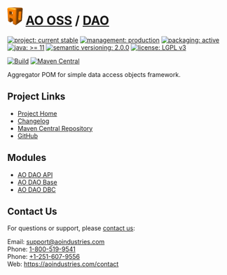 # [<img src="ao-logo.png" alt="AO Logo" width="35" height="40">](https://github.com/aoindustries) [AO OSS](https://github.com/aoindustries/ao-oss) / [DAO](https://github.com/aoindustries/ao-dao)

[![project: current stable](https://oss.aoapps.com/ao-badges/project-current-stable.svg)](https://aoindustries.com/life-cycle#project-current-stable)
[![management: production](https://oss.aoapps.com/ao-badges/management-production.svg)](https://aoindustries.com/life-cycle#management-production)
[![packaging: active](https://oss.aoapps.com/ao-badges/packaging-active.svg)](https://aoindustries.com/life-cycle#packaging-active)  
[![java: &gt;= 11](https://oss.aoapps.com/ao-badges/java-11.svg)](https://docs.oracle.com/en/java/javase/11/docs/api/)
[![semantic versioning: 2.0.0](https://oss.aoapps.com/ao-badges/semver-2.0.0.svg)](http://semver.org/spec/v2.0.0.html)
[![license: LGPL v3](https://oss.aoapps.com/ao-badges/license-lgpl-3.0.svg)](https://www.gnu.org/licenses/lgpl-3.0)

[![Build](https://github.com/aoindustries/ao-dao/workflows/Build/badge.svg?branch=master)](https://github.com/aoindustries/ao-dao/actions?query=workflow%3ABuild)
[![Maven Central](https://maven-badges.herokuapp.com/maven-central/com.aoapps/ao-dao/badge.svg)](https://maven-badges.herokuapp.com/maven-central/com.aoapps/ao-dao)

Aggregator POM for simple data access objects framework.

## Project Links
* [Project Home](https://oss.aoapps.com/dao/)
* [Changelog](https://oss.aoapps.com/dao/changelog)
* [Maven Central Repository](https://search.maven.org/artifact/com.aoapps/ao-dao)
* [GitHub](https://github.com/aoindustries/ao-dao)

## Modules
* [AO DAO API](https://github.com/aoindustries/ao-dao-api)
* [AO DAO Base](https://github.com/aoindustries/ao-dao-base)
* [AO DAO DBC](https://github.com/aoindustries/ao-dao-dbc)

## Contact Us
For questions or support, please [contact us](https://aoindustries.com/contact):

Email: [support@aoindustries.com](mailto:support@aoindustries.com)  
Phone: [1-800-519-9541](tel:1-800-519-9541)  
Phone: [+1-251-607-9556](tel:+1-251-607-9556)  
Web: https://aoindustries.com/contact
